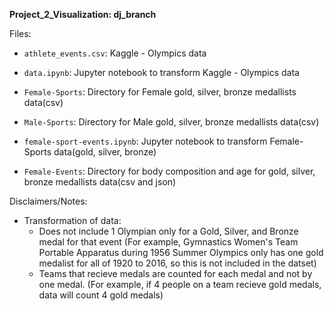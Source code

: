 **Project_2_Visualization: dj_branch**

Files:

- `athlete_events.csv`: Kaggle - Olympics data

- `data.ipynb`: Jupyter notebook to transform Kaggle - Olympics data

- `Female-Sports`: Directory for Female gold, silver, bronze medallists data(csv)

- `Male-Sports`: Directory for Male gold, silver, bronze medallists data(csv)

- `female-sport-events.ipynb`: Jupyter notebook to transform Female-Sports data(gold, silver, bronze)

- `Female-Events`: Directory for body composition and age for gold, silver, bronze medallists data(csv and json)

Disclaimers/Notes:
- Transformation of data:
	- Does not include 1 Olympian only for a Gold, Silver, and Bronze medal for that event (For example, Gymnastics Women's Team Portable Apparatus during 1956 Summer Olympics only has one gold medalist for all of 1920 to 2016, so this is not included in the datset)
	- Teams that recieve medals are counted for each medal and not by one medal. (For example, if 4 people on a team recieve gold medals, data will count 4 gold medals)